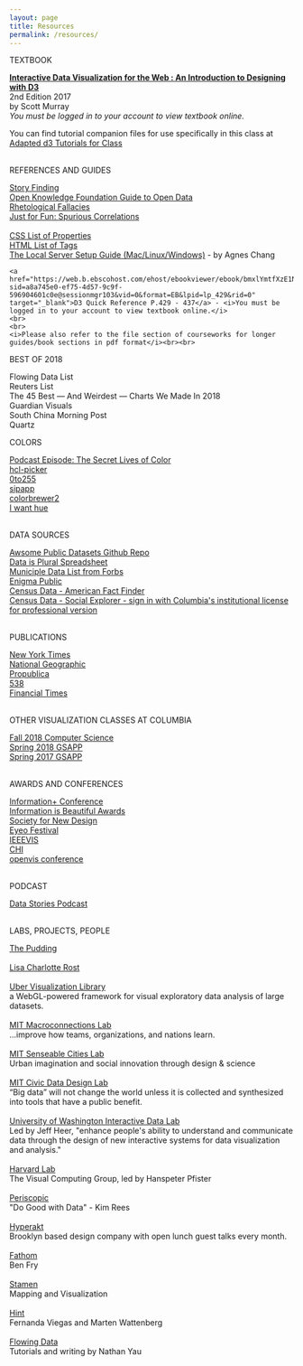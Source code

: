```yaml
---
layout: page
title: Resources
permalink: /resources/
---
```


<span id="rTitle">TEXTBOOK</span><br>

<div id ="rItem">
<a href="https://ezproxy.cul.columbia.edu/login?qurl=https%3a%2f%2fsearch.ebscohost.com%2flogin.aspx%3fdirect%3dtrue%26db%3dnlebk%26AN%3d1570142%26site%3dehost-live%26scope%3dsite&ebv=EB&ppid=pp_1" target="_blank"><strong><u>Interactive Data Visualization for the Web : An Introduction to Designing with D3</u></strong> </a><br>
2nd Edition 2017<br>
by Scott Murray<br>
 <i>You must be logged in to your account to view textbook online.</i><br>

You can find tutorial companion files for use specifically in this class at <a href="https://github.com/CenterForSpatialResearch/visualization_auh_tutorials" target="_blank"><u>Adapted d3 Tutorials for Class</u></a>
<br>
<br>
</div>


<span id="rTitle">REFERENCES AND GUIDES</span>


<div id ="rItem">
    <a href="https://flowingdata.com/2018/10/17/ask-the-question-visualize-the-answer/" target="_blank">Story Finding</a><br />
    <a href="https://okfn.org/opendata/how-to-open-data/" target="_blank">Open Knowledge Foundation Guide to Open Data</a><br>
    <a href="https://informationisbeautiful.net/visualizations/rhetological-fallacies/" target="_blank">Rhetological Fallacies</a><br>
    <a href="http://www.tylervigen.com/spurious-correlations" target="_blank">Just for Fun: Spurious Correlations</a><br><br>
    <a href="https://www.w3schools.com/cssref/default.asp" target="_blank">CSS List of Properties</a><br>
    <a href="https://www.w3schools.com/tags/default.asp" target="_blank">HTML List of Tags</a><br>
    <a href="http://agneschang.net/gsapp-dataviz-archhum/t3.shtml" target="_blank">The Local Server Setup Guide (Mac/Linux/Windows)</a> - by Agnes Chang<br>

    <a href="https://web.b.ebscohost.com/ehost/ebookviewer/ebook/bmxlYmtfXzE1NzAxNDJfX0FO0?sid=a8a745e0-ef75-4d57-9c9f-596904601c0e@sessionmgr103&vid=0&format=EB&lpid=lp_429&rid=0" target="_blank">D3 Quick Reference P.429 - 437</a> - <i>You must be logged in to your account to view textbook online.</i>
    <br>
    <br>
    <i>Please also refer to the file section of courseworks for longer guides/book sections in pdf format</i><br><br>
</div>

<span id="rTitle">BEST OF 2018</span>
<div id="rItem">

<a href="https://flowingdata.com/2018/12/27/best-data-visualization-projects-of-2018/" target="_blank"></a>Flowing Data List<br />
<a href="https://graphics.reuters.com/YEAREND-2018/010081R1358/index.html" target="_blank"></a>Reuters List<br />
<a href="https://fivethirtyeight.com/features/the-45-best-and-weirdest-charts-we-made-in-2018/?ex_cid=538twitter" target="_blank"></a>The 45 Best — And Weirdest — Charts We Made In 2018<br />
<a href="https://twitter.com/GuardianVisuals/status/1076103141836374016" target="_blank"></a>Guardian Visuals<br />
<a href="https://multimedia.scmp.com/culture/article/2177965/2018-in-graphics/index.html" target="_blank"></a>South China Morning Post<br />
<a href="https://qz.com/1513260/the-best-data-visualization-in-2018-according-to-data-visualization-experts/" target="_blank"></a>Quartz<br />

</div>


<span id="rTitle">COLORS</span>
<div id ="rItem">
<a href="https://99percentinvisible.org/episode/the-secret-lives-of-color/" target="_blank">Podcast Episode: The Secret Lives of Color</a><br>
<a href="http://tristen.ca/hcl-picker/#/hlc/6/1/15534C/E2E062" target="_blank">hcl-picker</a><br>
<a href="http://www.0to255.com/" target="_blank">0to255</a><br>
<a href="https://sipapp.io/" target="_blank">sipapp</a><br>
<a href="http://colorbrewer2.org" target="_blank">colorbrewer2</a><br>
<a href="http://tools.medialab.sciences-po.fr/iwanthue/" target="_blank">I want hue</a><br><br>
</div>

<span id="rTitle">DATA SOURCES</span>
<div id ="rItem">
     <a href="https://github.com/awesomedata/awesome-public-datasets" target="_blank">Awsome Public Datasets Github Repo</a><br>
     <a href="https://docs.google.com/spreadsheets/d/1wZhPLMCHKJvwOkP4juclhjFgqIY8fQFMemwKL2c64vk/edit#gid=0" target="_blank">Data is Plural Spreadsheet</a><br>
     <a href="https://www.forbes.com/sites/metabrown/2017/06/30/quick-links-to-municipal-open-data-portals-for-85-us-cities/#2a1c0342290c" target="_blank">Municiple Data List from Forbs</a><br>
    <a href="https://public.enigma.com/" target="_blank">Enigma Public</a><br>
    <a href="https://factfinder.census.gov/faces/nav/jsf/pages/index.xhtml" target="_blank">Census Data -  American Fact Finder</a><br>
    <a href="https://www.socialexplorer.com/explore-maps" target="_blank">Census Data - Social Explorer - sign in with Columbia's institutional license for professional version</a><br>
    <br>
</div>

<span id="rTitle">PUBLICATIONS</span>
<div id ="rItem">
    <a href="https://www.nytimes.com/interactive/2018/us/2018-year-in-graphics.html" target="_blank">New York Times</a><br>
    <a href="https://www.nationalgeographic.org/" target="_blank">National Geographic</a><br>
    <a href="https://www.propublica.org/" target="_blank">Propublica</a><br>
    <a href="https://fivethirtyeight.com/" target="_blank">538</a><br>
    <a href="https://www.ft.com/chart-doctor" target="_blank">Financial Times</a><br>
    <br>
</div>



<span id="rTitle">OTHER VISUALIZATION CLASSES AT COLUMBIA</span>
<div id ="rItem">
	<a href="https://columbiaviz.github.io/2018f_w4995/" target="_blank">Fall 2018 Computer Science</a><br> 
	<a href="http://agneschang.net/gsapp-dataviz-archhum/" target="_blank">Spring 2018 GSAPP</a><br>
	<a href="https://github.com/juanfrans-courses/dataViz_arch_hum/blob/master/Spring_2017/Syllabus.md" target="_blank">Spring 2017 GSAPP</a>
	<br><br>
</div>

<span id="rTitle">AWARDS AND CONFERENCES</span>
<div id ="rItem">
	<a href="http://informationplusconference.com/" target="_blank">Information+ Conference</a><br>
	<a href="https://www.informationisbeautifulawards.com/news/118-the-nyt-s-best-data-visualizations-of-the-year
	" target="_blank">Information is Beautiful Awards</a><br>
	<a href="https://www.snd.org/" target="_blank">Society for New Design</a><br>
	<a href="http://eyeofestival.com/" target="_blank">Eyeo Festival</a><br>
	<a href="http://ieeevis.org/year/2019/welcome" target="_blank">IEEEVIS</a><br>
	<a href="https://chi2019.acm.org/" target="_blank">CHI</a><br>
	<a href="http://www.openvisconf.com/" target="_blank">openvis conference</a><br>
	<br>
</div>

<span id="rTitle">PODCAST</span>
<div id ="rItem">
    <a href="http://datastori.es/" target="_blank">Data Stories Podcast</a><br>
    <br>
</div>

<span id="rTitle">LABS, PROJECTS, PEOPLE</span>
<div id ="rItem">
  <a href="https://pudding.cool" target="_blank">The Pudding</a><br><br>
   <a href="https://lisacharlotterost.github.io/" target="_blank">Lisa Charlotte Rost<br /><br />
    <a href="http://deck.gl/#/" target="_blank">Uber Visualization Library</a><br> a WebGL-powered framework for visual exploratory data analysis of large datasets.<br><br>
    <a href="http://macro.media.mit.edu/" target="_blank">MIT Macroconnections Lab</a><br> ...improve how teams, organizations, and nations learn.<br><br>
    <a href="http://senseable.mit.edu/" target="_blank">MIT Senseable Cities Lab</a><br>  Urban imagination and social innovation through design & science<br><br>
    <a href="http://civicdatadesignlab.mit.edu/" target="_blank">MIT Civic Data Design Lab</a><br>  “Big data” will not change the world unless it is collected and synthesized into tools that have a public benefit.<br><br>
    <a href="http://idl.cs.washington.edu/" target="_blank">University of Washington Interactive Data Lab</a><br>Led by Jeff Heer, "enhance people's ability to understand and communicate data through the design of new interactive systems for data visualization and analysis."<br><br> 
    <a href="https://vcg.seas.harvard.edu/" target="_blank">Harvard Lab</a><br>The Visual Computing Group, led by Hanspeter Pfister<br><br>
    <a href="https://periscopic.com/" target="_blank">Periscopic</a><br>"Do Good with Data" - Kim Rees<br><br>
    <a href="http://www.hyperakt.com/" target="_blank">Hyperakt</a><br> Brooklyn based design company with open lunch guest talks every month.<br><br>
    <a href="https://fathom.info/" target="_blank">Fathom</a><br> Ben Fry<br><br>
    <a href="https://stamen.com/" target="_blank">Stamen</a><br> Mapping and Visualization <br><br>
    <a href="http://hint.fm/wind/" target="_blank">Hint</a><br> Fernanda Viegas and Marten Wattenberg<br><br>
    <a href="https://flowingdata.com/" target="_blank">Flowing Data</a><br> Tutorials and writing by Nathan Yau <br>
    <br>

